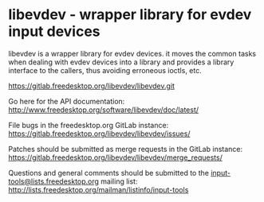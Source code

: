libevdev - wrapper library for evdev input devices
==================================================

libevdev is a wrapper library for evdev devices. it moves the common
tasks when dealing with evdev devices into a library and provides a library
interface to the callers, thus avoiding erroneous ioctls, etc.

https://gitlab.freedesktop.org/libevdev/libevdev.git

Go here for the API documentation:
http://www.freedesktop.org/software/libevdev/doc/latest/

File bugs in the freedesktop.org GitLab instance:
https://gitlab.freedesktop.org/libevdev/libevdev/issues/

Patches should be submitted as merge requests in the GitLab instance:
https://gitlab.freedesktop.org/libevdev/libevdev/merge_requests/

Questions and general comments should be submitted to the
input-tools@lists.freedesktop.org mailing list:
http://lists.freedesktop.org/mailman/listinfo/input-tools
